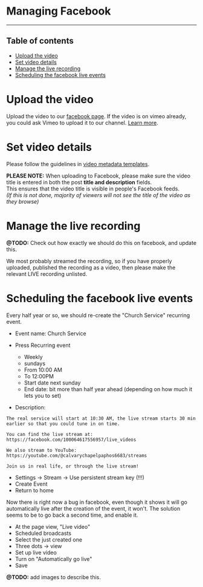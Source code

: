 <h1>Managing Facebook</h1>

----

<h2>Table of contents</h2>

<!-- TOC -->
* [Upload the video](#upload-the-video)
* [Set video details](#set-video-details)
* [Manage the live recording](#manage-the-live-recording)
* [Scheduling the facebook live events](#scheduling-the-facebook-live-events)
<!-- TOC -->

# Upload the video

Upload the video to our [facebook page](https://www.facebook.com/profile.php?id=100064617556957&sk=videos).
If the video is on vimeo already, you could ask Vimeo to upload it to our
channel. [Learn more](vimeo.md#publish-from-vimeo-to-youtube-and-facebook).

# Set video details

Please follow the guidelines in [video metadata templates](video_metadata_templates.md).

**PLEASE NOTE:** When uploading to Facebook, please make sure the video title is entered in both the post __title and description__ fields.<br>
This ensures that the video title is visible in people's Facebook feeds. <br>
_(If this is not done, majority of viewers will not see the title of the video as they browse)_

# Manage the live recording

**@TODO:** Check out how exactly we should do this on facebook, and update this.

We most probably streamed the recording, so if you have properly uploaded, published the recording as a video, then
please make the relevant LIVE recording
unlisted.

# Scheduling the facebook live events

Every half year or so, we should re-create the "Church Service" recurring event.

* Event name: Church Service
* Press Recurring event
    * Weekly
    * sundays
    * From 10:00 AM
    * To 12:00PM
    * Start date next sunday
    * End date: bit more than half year ahead (depending on how much it lets you to set)


* Description:

```
The real service will start at 10:30 AM, the live stream starts 30 min earlier so that you could tune in on time.

You can find the live stream at:
https://facebook.com/100064617556957/live_videos

We also stream to YouTube:
https://youtube.com/@calvarychapelpaphos6683/streams

Join us in real life, or through the live stream!
```

* Settings -> Stream -> Use persistent stream key (!!!)
* Create Event
* Return to home

Now there is right now a bug in facebook, even though it shows it will go automatically live after the creation of the
event, it won't.
The solution seems to be to go back a second time, and enable it.

* At the page view, "Live video"
* Scheduled broadcasts
* Select the just created one
* Three dots -> view
* Set up live video
* Turn on "Automatically go live"
* Save

**@TODO:** add images to describe this.
